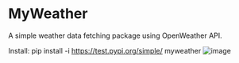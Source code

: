 # MyWeather

A simple weather data fetching package using OpenWeather API.


Install: pip install -i https://test.pypi.org/simple/ myweather
![image](https://github.com/user-attachments/assets/2e6f1f51-795a-4e2a-aa31-b17e450c0710)
